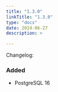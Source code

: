 ```yaml
---
title: "1.3.0"
linkTitle: "1.3.0"
type: "docs"
date: 2024-06-27
description: >

---
```


Changelog:

### Added

- PostgreSQL 16
